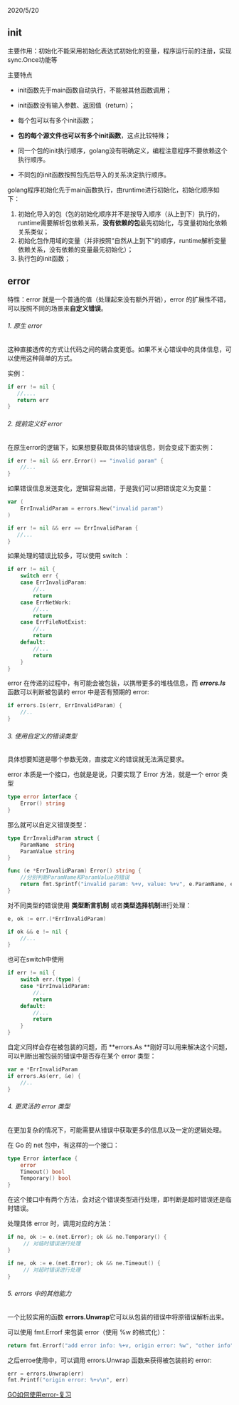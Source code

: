 2020/5/20



## init

主要作用：初始化不能采用初始化表达式初始化的变量，程序运行前的注册，实现sync.Once功能等

主要特点

- init函数先于main函数自动执行，不能被其他函数调用；

- init函数没有输入参数、返回值（return）；

- 每个包可以有多个init函数；

- **包的每个源文件也可以有多个init函数**，这点比较特殊；

- 同一个包的init执行顺序，golang没有明确定义，编程注意程序不要依赖这个执行顺序。

- 不同包的init函数按照包先后导入的关系决定执行顺序。

  

golang程序初始化先于main函数执行，由runtime进行初始化，初始化顺序如下：

1. 初始化导入的包（包的初始化顺序并不是按导入顺序（从上到下）执行的，runtime需要解析包依赖关系，**没有依赖的包**最先初始化，与变量初始化依赖关系类似；
2. 初始化包作用域的变量（并非按照“自然从上到下”的顺序，runtime解析变量依赖关系，没有依赖的变量最先初始化）；
3. 执行包的init函数；



## error

特性：error 就是一个普通的值（处理起来没有额外开销），error 的扩展性不错，可以按照不同的场景来**自定义错误**。

###### 1. 原生 error

这种直接透传的方式让代码之间的耦合度更低。如果不关心错误中的具体信息，可以使用这种简单的方式。

实例：

```go
if err != nil {
   //....
   return err
}
```

###### 2. 提前定义好 error

在原生error的逻辑下，如果想要获取具体的错误信息，则会变成下面实例：

```go
if err != nil && err.Error() == "invalid param" {
    //...
}
```

如果错误信息发送变化，逻辑容易出错，于是我们可以把错误定义为变量：

```go
var (
    ErrInvalidParam = errors.New("invalid param")
)

if err != nil && err == ErrInvalidParam {
   //...
}

```

如果处理的错误比较多，可以使用 switch ：

```go
if err != nil {
	switch err {
	case ErrInvalidParam:
		//..
		return
	case ErrNetWork:
		//...
		return
	case ErrFileNotExist:
		//..
		return
	default:
		//...
		return
	}
}
```

error 在传递的过程中，有可能会被包装，以携带更多的堆栈信息，而 ***errors.Is***函数可以判断被包装的 error 中是否有预期的 error:

```go
if errors.Is(err, ErrInvalidParam) {
    //..
}
```

###### 3. 使用自定义的错误类型

具体想要知道是哪个参数无效，直接定义的错误就无法满足要求。

error 本质是一个接口，也就是是说，只要实现了 Error 方法，就是一个 error 类型

```go
type error interface {
	Error() string
}
```

那么就可以自定义错误类型：

```go
type ErrInvalidParam struct {
    ParamName  string
    ParamValue string
}

func (e *ErrInvalidParam) Error() string {
    //分别判断ParamName和ParamValue的错误
    return fmt.Sprintf("invalid param: %+v, value: %+v", e.ParamName, e.ParamValue)
}
```

对不同类型的错误使用 **类型断言机制** 或者**类型选择机制**进行处理：

```go
e, ok := err.(*ErrInvalidParam)

if ok && e != nil {
	//...
}
```

也可在switch中使用

```go
if err != nil {
	switch err.(type) {
	case *ErrInvalidParam:
		//..
		return
	default:
		//...
		return
	}
}
```

自定义同样会存在被包装的问题，而 **errors.As **刚好可以用来解决这个问题，可以判断出被包装的错误中是否存在某个 error 类型：

```go
var e *ErrInvalidParam
if errors.As(err, &e) {
	//..
}
```

###### 4. 更灵活的 error 类型

在更加复杂的情况下，可能需要从错误中获取更多的信息以及一定的逻辑处理。

在 Go 的 net 包中，有这样的一个接口：

```go
type Error interface {
    error
    Timeout() bool  
    Temporary() bool
}
```

在这个接口中有两个方法，会对这个错误类型进行处理，即判断是超时错误还是临时错误。

处理具体 error 时，调用对应的方法：

```go
if ne, ok := e.(net.Error); ok && ne.Temporary() { 
     // 对临时错误进行处理 
}

if ne, ok := e.(net.Error); ok && ne.Timeout() { 
     // 对超时错误进行处理 
}
```

###### 5. errors 中的其他能力

一个比较实用的函数 **errors.Unwrap**它可以从包装的错误中将原错误解析出来。

可以使用 fmt.Errorf 来包装 error（使用 %w 的格式化）：

```go
return fmt.Errorf("add error info: %+v, origin error: %w", "other info", err)
```

之后erroe使用中，可以调用 errors.Unwrap 函数来获得被包装前的 error:

```go
err = errors.Unwrap(err)
fmt.Printf("origin error: %+v\n", err)
```

[GO如何使用error-复习](http://jintang.zone/2021/04/28/go中的err!=nil好烦？教你怎么优雅地处理error.html)





